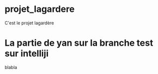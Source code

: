# projet_lagardere

C'est le projet lagardère

# La partie de yan sur la branche test sur intelliji 

blabla
